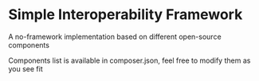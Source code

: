 # Simple Interoperability Framework

A no-framework implementation based on different open-source components

Components list is available in composer.json, feel free to modify them as you see fit
